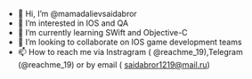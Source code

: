 - 👋 Hi, I’m @mamadalievsaidabror
- 👀 I’m interested in IOS and QA
- 🌱 I’m currently learning SWift and Objective-C
- 💞️ I’m looking to collaborate on IOS game development teams
- 📫 How to reach me via Instragram ( @reachme_19),Telegram (@reachme_19) or by email ( saidabror1219@mail.ru)

<!---
mamadalievsaidabror/mamadalievsaidabror is a ✨ special ✨ repository because its `README.md` (this file) appears on your GitHub profile.
You can click the Preview link to take a look at your changes.
--->

